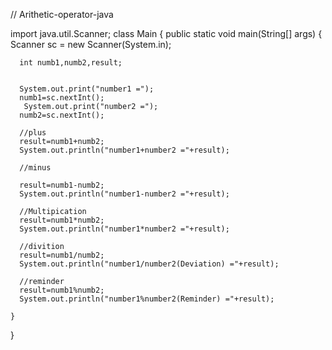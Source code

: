 // Arithetic-operator-java

import java.util.Scanner;
class Main {
    public static void main(String[] args) {
       Scanner sc = new Scanner(System.in);
       
      int numb1,numb2,result;
     
      
      System.out.print("number1 =");
      numb1=sc.nextInt();
       System.out.print("number2 =");
      numb2=sc.nextInt();
      
      //plus
      result=numb1+numb2;
      System.out.println("number1+number2 ="+result);
      
      //minus
     
      result=numb1-numb2;
      System.out.println("number1-number2 ="+result);
      
      //Multipication
      result=numb1*numb2;
      System.out.println("number1*number2 ="+result);
      
      //divition
      result=numb1/numb2;
      System.out.println("number1/number2(Deviation) ="+result);
      
      //reminder
      result=numb1%numb2;
      System.out.println("number1%number2(Reminder) ="+result);
      
    }
}
